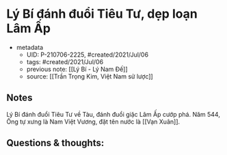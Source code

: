 # Lý Bí đánh đuổi Tiêu Tư, dẹp loạn Lâm Ấp

- metadata
	- UID: P-210706-2225, #created/2021/Jul/06
	- tags: #created/2021/Jul/06
	- previous note: [[Lý Bí - Lý Nam Đế]]
	- source: [[Trần Trọng Kim, Việt Nam sử lược]]

## Notes
Lý Bí đánh đuổi Tiêu Tư về Tàu, đánh đuổi giặc Lâm Ấp cướp phá. Năm 544, Ông tự xưng là Nam Việt Vương, đặt tên nước là [[Vạn Xuân]].

## Questions & thoughts:

